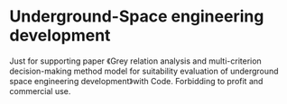 # Underground-Space engineering development
Just for supporting paper 《Grey relation analysis and multi-criterion decision-making method model for suitability evaluation of underground space engineering development》with Code. Forbidding to profit and commercial use.
